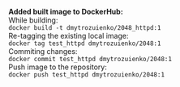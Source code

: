 **Added built image to DockerHub:** <br>
While building:<br>
`docker build -t dmytrozuienko/2048_httpd:1`<br>
Re-tagging the existing local image:<br>
`docker tag test_httpd dmytrozuienko/2048:1`<br>
Commiting changes:<br>
`docker commit test_httpd dmytrozuienko/2048:1`<br>
Push image to the repository:<br>
`docker push test_httpd dmytrozuienko/2048:1`<br>

